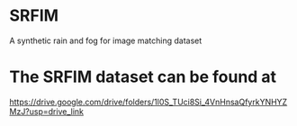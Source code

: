 # SRFIM
A synthetic rain and fog for image matching dataset

# The SRFIM dataset can be found at
https://drive.google.com/drive/folders/1l0S_TUci8Si_4VnHnsaQfyrkYNHYZMzJ?usp=drive_link

